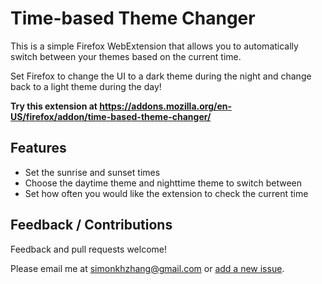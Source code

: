 # Time-based Theme Changer
This is a simple Firefox WebExtension that allows you to automatically switch between your themes based on the current time.

Set Firefox to change the UI to a dark theme during the night and change back to a light theme during the day!

**Try this extension at https://addons.mozilla.org/en-US/firefox/addon/time-based-theme-changer/**

## Features
- Set the sunrise and sunset times
- Choose the daytime theme and nighttime theme to switch between
- Set how often you would like the extension to check the current time

## Feedback / Contributions
Feedback and pull requests welcome! 

Please email me at simonkhzhang@gmail.com or [add a new issue](https://github.com/skhzhang/time-based-themes/issues/new).
